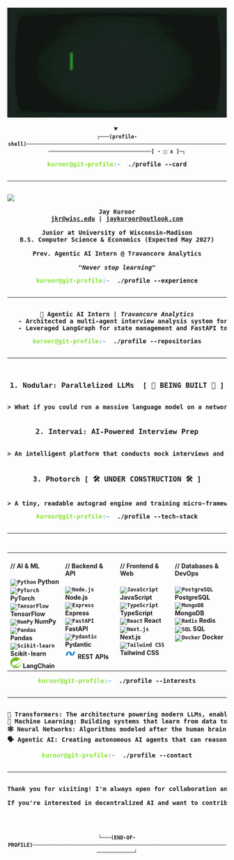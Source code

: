 <p align="center">
  <img src="https://github.com/jaykuroor/jaykuroor/blob/8191dc1f7aed3bc905110886adaa0676be89dac2/main/banner.gif?raw=true" alt="Banner">
</p>


<div align="center">
<details open>
<summary>
  <div align="center">
    <code><b>┌───(profile-shell)─────────────────────────────────────────────────────────────────────────────────────────────────[ - □ x ]─┐</b></code>
  </div>
</summary>

<pre>
<span style="color: #8AE234;"><b>kuroor@git-profile</b></span><span style="color: #729FCF;"><b>:~</span><span style="color: #FFFFFF;"><b>$</b></span> ./profile --card

<hr>
<img src="https://raw.githubusercontent.com/jaykuroor/jaykuroor/main/pfp.gif" width="120" align="left" style="margin-right: 20px;"/>

<b>Jay Kuroor</b>
<a href="mailto:jkr@wisc.edu">jkr@wisc.edu</a> | <a href="mailto:jaykuroor@outlook.com">jaykuroor@outlook.com</a>

Junior at <b>University of Wisconsin-Madison</b>
B.S. Computer Science & Economics (Expected May 2027)

Prev. Agentic AI Intern @ <b>Travancore Analytics</b>

<i>"Never stop learning"</i>
</pre>

<pre>
<span style="color: #8AE234;"><b>kuroor@git-profile</b></span><span style="color: #729FCF;"><b>:~</span><span style="color: #FFFFFF;"><b>$</b></span> ./profile --experience

<hr>
🚀 <b>Agentic AI Intern</b> | <em>Travancore Analytics</em>
   - Architected a multi-agent interview analysis system for 'Intervai', processing user conversations to generate actionable feedback.
   - Leveraged LangGraph for state management and FastAPI to serve insights, achieving a 40% reduction in manual data review time and boosting feedback consistency.
</pre>

<pre>
<span style="color: #8AE234;"><b>kuroor@git-profile</b></span><span style="color: #729FCF;"><b>:~</span><span style="color: #FFFFFF;"><b>$</b></span> ./profile --repositories

<hr>
<h3><b>1. Nodular: Parallelized LLMs</b>  [ 🚧 BEING BUILT 🚧 ]</h3>
> What if you could run a massive language model on a network of smaller machines? Nodular is an experimental framework to decentralize and parallelize LLM inference, transforming monolithic models into a swarm of cooperative, specialized agents.

<h3><b>2. Intervai: AI-Powered Interview Prep</b></h3>
> An intelligent platform that conducts mock interviews and provides instant, deep-dive analysis on user responses. It uses an agentic system to assess everything from keyword usage to conceptual understanding, helping users pinpoint weaknesses and sharpen their skills.

<h3><b>3. Photorch</b> [ 🛠️ UNDER CONSTRUCTION 🛠️ ]</h3>
> A tiny, readable autograd engine and training micro-framework built from scratch in Python. Designed as a teaching tool for understanding the core mechanics of deep learning for physics research and education.
</pre>

<pre>
<span style="color: #8AE234;"><b>kuroor@git-profile</b></span><span style="color: #729FCF;"><b>:~</span><span style="color: #FFFFFF;"><b>$</b></span> ./profile --tech-stack

<hr>
</pre>
<table width="100%">
  <tr>
    <td width="25%" valign="top">
      <h4>// AI & ML</h4>
      <code><img title="Python" height="25" src="https://cdn.jsdelivr.net/gh/devicons/devicon/icons/python/python-original.svg"></code> Python<br>
      <code><img title="PyTorch" height="25" src="https://cdn.jsdelivr.net/gh/devicons/devicon/icons/pytorch/pytorch-original.svg"></code> PyTorch<br>
      <code><img title="TensorFlow" height="25" src="https://cdn.jsdelivr.net/gh/devicons/devicon/icons/tensorflow/tensorflow-original.svg"></code> TensorFlow<br>
      <code><img title="NumPy" height="25" src="https://cdn.jsdelivr.net/gh/devicons/devicon/icons/numpy/numpy-original.svg"></code> NumPy<br>
      <code><img title="Pandas" height="25" src="https://cdn.jsdelivr.net/gh/devicons/devicon/icons/pandas/pandas-original.svg"></code> Pandas<br>
      <code><img title="Scikit-learn" height="25" src="https://cdn.jsdelivr.net/gh/devicons/devicon/icons/scikitlearn/scikitlearn-original.svg"></code> Scikit-learn<br>
      <code><img title="LangChain" height="25" src="https://raw.githubusercontent.com/devicons/devicon/master/icons/spring/spring-original.svg"></code> LangChain
    </td>
    <td width="25%" valign="top">
      <h4>// Backend & API</h4>
      <code><img title="Node.js" height="25" src="https://cdn.jsdelivr.net/gh/devicons/devicon/icons/nodejs/nodejs-original.svg"></code> Node.js<br>
      <code><img title="Express" height="25" src="https://cdn.jsdelivr.net/gh/devicons/devicon/icons/express/express-original.svg"></code> Express<br>
      <code><img title="FastAPI" height="25" src="https://cdn.jsdelivr.net/gh/devicons/devicon/icons/fastapi/fastapi-original.svg"></code> FastAPI<br>
      <code><img title="Pydantic" height="25" src="https://cdn.jsdelivr.net/gh/devicons/devicon/icons/pydantic/pydantic-original.svg"></code> Pydantic<br>
      <code><img title="REST APIs" height="25" src="https://raw.githubusercontent.com/devicons/devicon/master/icons/dot-net/dot-net-original.svg"></code> REST APIs
    </td>
    <td width="25%" valign="top">
      <h4>// Frontend & Web</h4>
      <code><img title="JavaScript" height="25" src="https://cdn.jsdelivr.net/gh/devicons/devicon/icons/javascript/javascript-original.svg"></code> JavaScript<br>
      <code><img title="TypeScript" height="25" src="https://cdn.jsdelivr.net/gh/devicons/devicon/icons/typescript/typescript-original.svg"></code> TypeScript<br>
      <code><img title="React" height="25" src="https://cdn.jsdelivr.net/gh/devicons/devicon/icons/react/react-original.svg"></code> React<br>
      <code><img title="Next.js" height="25" src="https://cdn.jsdelivr.net/gh/devicons/devicon/icons/nextjs/nextjs-original.svg"></code> Next.js<br>
      <code><img title="Tailwind CSS" height="25" src="https://cdn.jsdelivr.net/gh/devicons/devicon/icons/tailwindcss/tailwindcss-plain.svg"></code> Tailwind CSS
    </td>
    <td width="25%" valign="top">
      <h4>// Databases & DevOps</h4>
      <code><img title="PostgreSQL" height="25" src="https://cdn.jsdelivr.net/gh/devicons/devicon/icons/postgresql/postgresql-original.svg"></code> PostgreSQL<br>
      <code><img title="MongoDB" height="25" src="https://cdn.jsdelivr.net/gh/devicons/devicon/icons/mongodb/mongodb-original.svg"></code> MongoDB<br>
      <code><img title="Redis" height="25" src="https://cdn.jsdelivr.net/gh/devicons/devicon/icons/redis/redis-original.svg"></code> Redis<br>
      <code><img title="SQL" height="25" src="https://cdn.jsdelivr.net/gh/devicons/devicon/icons/azuresqldatabase/azuresqldatabase-original.svg"></code> SQL<br>
      <code><img title="Docker" height="25" src="https://cdn.jsdelivr.net/gh/devicons/devicon/icons/docker/docker-original.svg"></code> Docker
    </td>
  </tr>
</table>

<pre>
<span style="color: #8AE234;"><b>kuroor@git-profile</b></span><span style="color: #729FCF;"><b>:~</span><span style="color: #FFFFFF;"><b>$</b></span> ./profile --interests

<hr>
🤖 <b>Transformers:</b> The architecture powering modern LLMs, enabling deep contextual understanding of sequential data.
🧠 <b>Machine Learning:</b> Building systems that learn from data to make predictions and decisions.
🕸️ <b>Neural Networks:</b> Algorithms modeled after the human brain, forming the basis of deep learning.
🗣️ <b>Agentic AI:</b> Creating autonomous AI agents that can reason, plan, and execute complex tasks to achieve goals.
</pre>

<pre>
<span style="color: #8AE234;"><b>kuroor@git-profile</b></span><span style="color: #729FCF;"><b>:~</span><span style="color: #FFFFFF;"><b>$</b></span> ./profile --contact

<hr>
Thank you for visiting! I'm always open for collaboration and innovation.

If you're interested in decentralized AI and want to contribute to <b>Nodular</b>, feel free to reach out via email. Let's build the future together.
<span style="animation: blink-animation 1s steps(2, start) infinite;">_</span>
<style>
@keyframes blink-animation {
  to {
    visibility: hidden;
  }
}
</style>
</pre>

<code><b>└───(END-OF-PROFILE)──────────────────────────────────────────────────────────────────────────┘</b></code>
</details>
</div>
